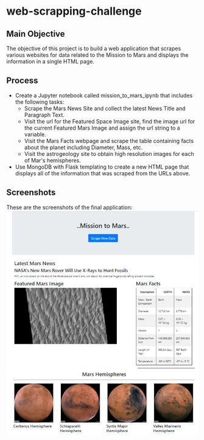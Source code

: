 # web-scrapping-challenge
## Main Objective
The objective of this project is to build a web application that scrapes various websites for data related to the Mission to Mars and displays the information in a single HTML page.
## Process
- Create a Jupyter notebook called mission_to_mars_ipynb that includes the following tasks:
  - Scrape the Mars News Site and collect the latest News Title and Paragraph Text.
  - Visit the url for the Featured Space Image site, find the image url for the current Featured Mars Image and assign the url string to a variable.
  - Visit the Mars Facts webpage and scrape the table containing facts about the planet including Diameter, Mass, etc.
  - Visit the astrogeology site to obtain high resolution images for each of Mar's hemispheres.
- Use MongoDB with Flask templating to create a new HTML page that displays all of the information that was scraped from the URLs above.
## Screenshots
These are the screenshots of the final application:
![](Screenshots/screenshot1.jpg)
![](Screenshots/screenshot2.jpg)
